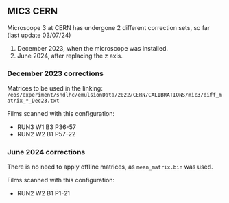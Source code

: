 ## MIC3 CERN
Microscope 3 at CERN has undergone 2 different correction sets, so far (last update 03/07/24)
1. December 2023, when the microscope was installed.
2. June 2024, after replacing the z axis.

### December 2023 corrections
Matrices to be used in the linking:
`/eos/experiment/sndlhc/emulsionData/2022/CERN/CALIBRATIONS/mic3/diff_matrix_*_Dec23.txt`

Films scanned with this configuration:
- RUN3 W1 B3 P36-57
- RUN2 W2 B1 P57-22

### June 2024 corrections 
There is no need to apply offline matrices, as `mean_matrix.bin` was used.

Films scanned with this configuration:
- RUN2 W2 B1 P1-21
